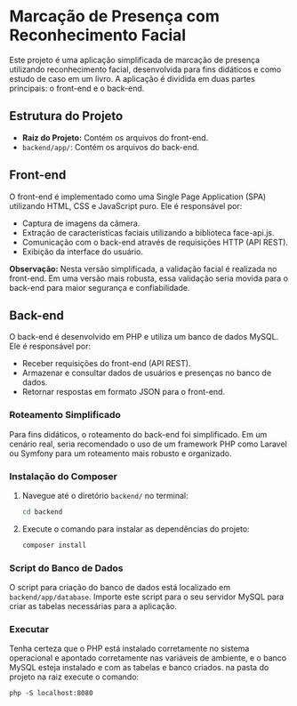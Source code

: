 # Marcação de Presença com Reconhecimento Facial

Este projeto é uma aplicação simplificada de marcação de presença utilizando reconhecimento facial, desenvolvida para fins didáticos e como estudo de caso em um livro. A aplicação é dividida em duas partes principais: o front-end e o back-end.

## Estrutura do Projeto

-   **Raiz do Projeto:** Contém os arquivos do front-end.
-   `backend/app/`: Contém os arquivos do back-end.

## Front-end

O front-end é implementado como uma Single Page Application (SPA) utilizando HTML, CSS e JavaScript puro. Ele é responsável por:

-   Captura de imagens da câmera.
-   Extração de características faciais utilizando a biblioteca face-api.js.
-   Comunicação com o back-end através de requisições HTTP (API REST).
-   Exibição da interface do usuário.

**Observação:** Nesta versão simplificada, a validação facial é realizada no front-end. Em uma versão mais robusta, essa validação seria movida para o back-end para maior segurança e confiabilidade.

## Back-end

O back-end é desenvolvido em PHP e utiliza um banco de dados MySQL. Ele é responsável por:

-   Receber requisições do front-end (API REST).
-   Armazenar e consultar dados de usuários e presenças no banco de dados.
-   Retornar respostas em formato JSON para o front-end.

### Roteamento Simplificado

Para fins didáticos, o roteamento do back-end foi simplificado. Em um cenário real, seria recomendado o uso de um framework PHP como Laravel ou Symfony para um roteamento mais robusto e organizado.

### Instalação do Composer

1.  Navegue até o diretório `backend/` no terminal:

    ```sh
    cd backend
    ```
2.  Execute o comando para instalar as dependências do projeto:

    ```sh
    composer install
    ```

### Script do Banco de Dados

O script para criação do banco de dados está localizado em `backend/app/database`. Importe este script para o seu servidor MySQL para criar as tabelas necessárias para a aplicação.

### Executar
Tenha certeza que o PHP está instalado corretamente no sistema operacional e apontado corretamente nas variáveis de ambiente, e o banco MySQL esteja instalado e com as tabelas e banco criados.
na pasta do projeto na raiz execute o comando:
```
php -S localhost:8080

```